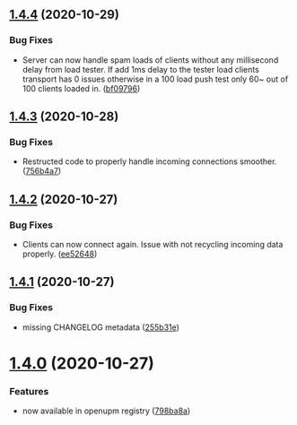 ## [1.4.4](https://github.com/MirrorNG/IgnoranceNG/compare/v1.4.3...v1.4.4) (2020-10-29)


### Bug Fixes

* Server can now handle spam loads of clients without any millisecond delay from load tester. If add 1ms delay to the tester load clients transport has 0 issues otherwise in a 100 load push test only 60~ out of 100 clients loaded in. ([bf09796](https://github.com/MirrorNG/IgnoranceNG/commit/bf09796a8d37c30fb5e6885497a4433a30c83614))

## [1.4.3](https://github.com/MirrorNG/IgnoranceNG/compare/v1.4.2...v1.4.3) (2020-10-28)


### Bug Fixes

* Restructed code to properly handle incoming connections smoother. ([756b4a7](https://github.com/MirrorNG/IgnoranceNG/commit/756b4a7a1a192f512b203427292ff2389677e61c))

## [1.4.2](https://github.com/MirrorNG/IgnoranceNG/compare/v1.4.1...v1.4.2) (2020-10-27)


### Bug Fixes

* Clients can now connect again. Issue with not recycling incoming data properly. ([ee52648](https://github.com/MirrorNG/IgnoranceNG/commit/ee5264824ee6a000bf1e18a65d9358e71137f2d0))

## [1.4.1](https://github.com/MirrorNG/IgnoranceNG/compare/v1.4.0...v1.4.1) (2020-10-27)


### Bug Fixes

* missing CHANGELOG metadata ([255b31e](https://github.com/MirrorNG/IgnoranceNG/commit/255b31e716d3728c5eba18997ab34a49ea3bcb18))

# [1.4.0](https://github.com/MirrorNG/IgnoranceNG/compare/v1.3.8...v1.4.0) (2020-10-27)


### Features

* now available in openupm registry ([798ba8a](https://github.com/MirrorNG/IgnoranceNG/commit/798ba8ae8392f686ce2124bc629f5de4d21e5d53))
